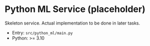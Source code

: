 # Python ML Service (placeholder)

Skeleton service. Actual implementation to be done in later tasks.

- Entry: `src/python_ml/main.py`
- Python: >= 3.10

